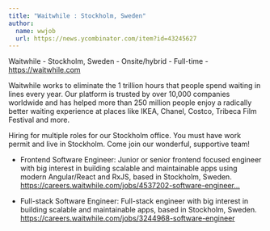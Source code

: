 ```yaml
---
title: "Waitwhile : Stockholm, Sweden"
author:
  name: wwjob
  url: https://news.ycombinator.com/item?id=43245627
---
```

Waitwhile - Stockholm, Sweden - Onsite&#x2F;hybrid - Full-time - <a href="https:&#x2F;&#x2F;waitwhile.com" rel="nofollow">https:&#x2F;&#x2F;waitwhile.com</a>

Waitwhile works to eliminate the 1 trillion hours that people spend waiting in lines every year. Our platform is trusted by over 10,000 companies worldwide and has helped more than 250 million people enjoy a radically better waiting experience at places like IKEA, Chanel, Costco, Tribeca Film Festival and more.

Hiring for multiple roles for our Stockholm office. You must have work permit and live in Stockholm. Come join our wonderful, supportive team!

- Frontend Software Engineer: Junior or senior frontend focused engineer with big interest in building scalable and maintainable apps using modern Angular&#x2F;React and RxJS, based in Stockholm, Sweden. <a href="https:&#x2F;&#x2F;careers.waitwhile.com&#x2F;jobs&#x2F;4537202-software-engineer-frontend" rel="nofollow">https:&#x2F;&#x2F;careers.waitwhile.com&#x2F;jobs&#x2F;4537202-software-engineer...</a>

- Full-stack Software Engineer: Full-stack engineer with big interest in building scalable and maintainable apps, based in Stockholm, Sweden. <a href="https:&#x2F;&#x2F;careers.waitwhile.com&#x2F;jobs&#x2F;3244968-software-engineer" rel="nofollow">https:&#x2F;&#x2F;careers.waitwhile.com&#x2F;jobs&#x2F;3244968-software-engineer</a>
<JobApplication />
